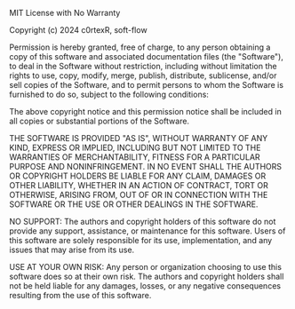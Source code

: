 MIT License with No Warranty

Copyright (c) 2024 c0rtexR, soft-flow

Permission is hereby granted, free of charge, to any person obtaining a copy
of this software and associated documentation files (the "Software"), to deal
in the Software without restriction, including without limitation the rights
to use, copy, modify, merge, publish, distribute, sublicense, and/or sell
copies of the Software, and to permit persons to whom the Software is
furnished to do so, subject to the following conditions:

The above copyright notice and this permission notice shall be included in all
copies or substantial portions of the Software.

THE SOFTWARE IS PROVIDED "AS IS", WITHOUT WARRANTY OF ANY KIND, EXPRESS OR
IMPLIED, INCLUDING BUT NOT LIMITED TO THE WARRANTIES OF MERCHANTABILITY,
FITNESS FOR A PARTICULAR PURPOSE AND NONINFRINGEMENT. IN NO EVENT SHALL THE
AUTHORS OR COPYRIGHT HOLDERS BE LIABLE FOR ANY CLAIM, DAMAGES OR OTHER
LIABILITY, WHETHER IN AN ACTION OF CONTRACT, TORT OR OTHERWISE, ARISING FROM,
OUT OF OR IN CONNECTION WITH THE SOFTWARE OR THE USE OR OTHER DEALINGS IN THE
SOFTWARE.

NO SUPPORT: The authors and copyright holders of this software do not provide 
any support, assistance, or maintenance for this software. Users of this 
software are solely responsible for its use, implementation, and any issues 
that may arise from its use.

USE AT YOUR OWN RISK: Any person or organization choosing to use this software 
does so at their own risk. The authors and copyright holders shall not be held 
liable for any damages, losses, or any negative consequences resulting from the 
use of this software.
